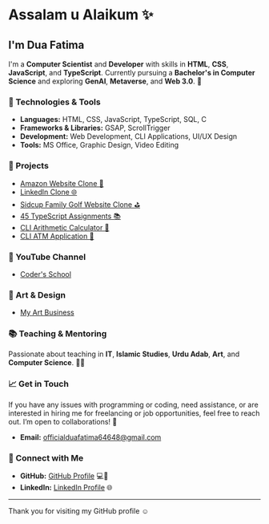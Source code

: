 # Assalam u Alaikum ✨

## I'm Dua Fatima

I'm a **Computer Scientist** and **Developer** with skills in **HTML**, **CSS**, **JavaScript**, and **TypeScript**. Currently pursuing a **Bachelor's in Computer Science** and exploring **GenAI**, **Metaverse**, and **Web 3.0**. 🚀

### 🔧 Technologies & Tools

- **Languages:** HTML, CSS, JavaScript, TypeScript, SQL, C
- **Frameworks & Libraries:** GSAP, ScrollTrigger
- **Development:** Web Development, CLI Applications, UI/UX Design
- **Tools:** MS Office, Graphic Design, Video Editing


### 🌟 Projects

- [Amazon Website Clone 🛒](#)
- [LinkedIn Clone 🌐](#)
- [Sidcup Family Golf Website Clone ⛳](https://github.com/Dua-Fatima-khan/DF-SidcupGolfClone.git)
- [45 TypeScript Assignments 📚](https://github.com/Dua-Fatima-khan/Typescript-45-Assignments.git)
- [CLI Arithmetic Calculator 🧮](https://github.com/Dua-Fatima-khan/CLI-calculator.git)
- [CLI ATM Application 🏧](https://github.com/Dua-Fatima-khan/CLI_ATM.git)

### 🎥 YouTube Channel


- [Coder's School](https://www.youtube.com/channel/UCeZpinT3OCDGkFZ4HBGlIQw)

### 🎨 Art & Design

- [My Art Business](#)

### 📚 Teaching & Mentoring

Passionate about teaching in **IT**, **Islamic Studies**, **Urdu Adab**, **Art**, and **Computer Science**. 📘🧠

### 📈 Get in Touch

If you have any issues with programming or coding, need assistance, or are interested in hiring me for freelancing or job opportunities, feel free to reach out. I’m open to collaborations! 🤝

- **Email:** [officialduafatima64648@gmail.com](mailto:officialduafatima64648@gmail.com)

### 🔗 Connect with Me

- **GitHub:** [GitHub Profile](https://github.com/your-username) 💻📂
- **LinkedIn:** [LinkedIn Profile](https://www.linkedin.com/in/dua-fatima-906208258/) 🌐

---
Thank you for visiting my GitHub profile ☺️
